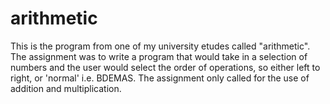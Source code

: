 # arithmetic
This is the program from one of my university etudes called "arithmetic".
The assignment was to write a program that would take in a selection of numbers and the user would select the order of operations,
so either left to right, or 'normal' i.e. BDEMAS.
The assignment only called for the use of addition and multiplication.
